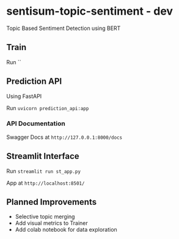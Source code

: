 # sentisum-topic-sentiment - dev
Topic Based Sentiment Detection using BERT

## Train
Run ``

## Prediction API
Using FastAPI

Run `uvicorn prediction_api:app`

###  API Documentation
Swagger Docs at `http://127.0.0.1:8000/docs`

## Streamlit Interface
Run `streamlit run st_app.py`

App at `http://localhost:8501/`

## Planned Improvements
- Selective topic merging
- Add visual metrics to Trainer
- Add colab notebook for data exploration
